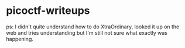 # picoctf-writeups
ps: I didn't quite understand how to do XtraOrdinary, looked it up on the web and tries understanding but I'm still not sure what exactly was happening.
